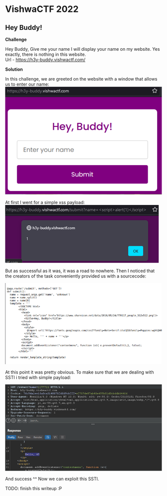 # VishwaCTF 2022
## Hey Buddy!


**Challenge**

Hey Buddy, Give me your name I will display your name on my website. Yes exactly, there is nothing in this website.  
Url - https://h3y-buddy.vishwactf.com/


**Solution**  

In this challenge, we are greeted on the website with a window that allows us to enter our name:  
![](writeupfiles/website.png)

At first I went for a simple xss payload:  
![](writeupfiles/xss.png)

But as successful as it was, it was a road to nowhere.
Then I noticed that the creators of the task conveniently provided us with a sourcecode:

![](writeupfiles/sourcecode.png)

At this point it was pretty obvious. To make sure that we are dealing with SSTI i tried with simple payload:

![](writeupfiles/ssti_check.png)

And success ^^ Now we can exploit this SSTI.

TODO: finish this writeup :P

